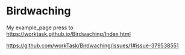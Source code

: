 # Birdwaching
My example_page press to https://worktask.github.io/Birdwaching/Index.html

https://github.com/workTask/Birdwaching/issues/1#issue-379538551
